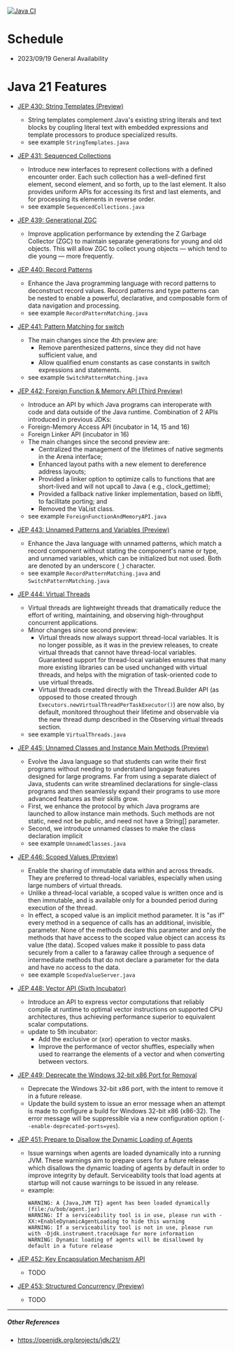 [![Java CI](https://github.com/xtermi2/java21/actions/workflows/maven.yml/badge.svg)](https://github.com/xtermi2/java21/actions/workflows/maven.yml)

# Schedule

- 2023/09/19 General Availability

# Java 21 Features

- [JEP 430: String Templates (Preview)](https://openjdk.org/jeps/430)
    - String templates complement Java's existing string literals and text blocks by coupling literal text with embedded
      expressions and template processors to produce specialized results.
    - see example `StringTemplates.java`
- [JEP 431: Sequenced Collections](https://openjdk.org/jeps/431)
    - Introduce new interfaces to represent collections with a defined encounter order. Each such collection has a
      well-defined first element, second element, and so forth, up to the last element. It also provides uniform APIs
      for accessing its first and last elements, and for processing its elements in reverse order.
    - see example `SequencedCollections.java`
- [JEP 439: Generational ZGC](https://openjdk.org/jeps/439)
    - Improve application performance by extending the Z Garbage Collector (ZGC) to maintain separate generations for
      young and old objects. This will allow ZGC to collect young objects — which tend to die young — more frequently.
- [JEP 440: Record Patterns](https://openjdk.org/jeps/440)
    - Enhance the Java programming language with record patterns to deconstruct record values. Record patterns and type
      patterns can be nested to enable a powerful, declarative, and composable form of data navigation and processing.
    - see example `RecordPatternMatching.java`
- [JEP 441: Pattern Matching for switch](https://openjdk.java.net/jeps/441)
    - The main changes since the 4th preview are:
        - Remove parenthesized patterns, since they did not have sufficient value, and
        - Allow qualified enum constants as case constants in switch expressions and statements.
    - see example `SwitchPatternMatching.java`
- [JEP 442: Foreign Function & Memory API (Third Preview)](https://openjdk.java.net/jeps/442)
    - Introduce an API by which Java programs can interoperate with code and data outside of the Java runtime.
      Combination of 2 APIs introduced in previous JDKs:
    - Foreign-Memory Access API (incubator in 14, 15 and 16)
    - Foreign Linker API (incubator in 16)
    - The main changes since the second preview are:
        - Centralized the management of the lifetimes of native segments in the Arena interface;
        - Enhanced layout paths with a new element to dereference address layouts;
        - Provided a linker option to optimize calls to functions that are short-lived and will not upcall to Java (
          e.g., clock_gettime);
        - Provided a fallback native linker implementation, based on libffi, to facilitate porting; and
        - Removed the VaList class.
    - see example `ForeignFunctionAndMemoryAPI.java`
- [JEP 443: Unnamed Patterns and Variables (Preview)](https://openjdk.org/jeps/443)
    - Enhance the Java language with unnamed patterns, which match a record component without stating the component's
      name or type, and unnamed variables, which can be initialized but not used. Both are denoted by an
      underscore (`_`) character.
    - see example `RecordPatternMatching.java` and `SwitchPatternMatching.java`

- [JEP 444: Virtual Threads](https://openjdk.org/jeps/444)
  - Virtual threads are lightweight threads that dramatically reduce the effort of writing, maintaining, and observing high-throughput concurrent applications. 
  - Minor changes since second preview:
    - Virtual threads now always support thread-local variables. It is no longer possible, as it was in the preview releases, to create virtual threads that cannot have thread-local variables. Guaranteed support for thread-local variables ensures that many more existing libraries can be used unchanged with virtual threads, and helps with the migration of task-oriented code to use virtual threads.
    - Virtual threads created directly with the Thread.Builder API (as opposed to those created through `Executors.newVirtualThreadPerTaskExecutor()`) are now also, by default, monitored throughout their lifetime and observable via the new thread dump described in the Observing virtual threads section.
  - see example `VirtualThreads.java`
- [JEP 445: Unnamed Classes and Instance Main Methods (Preview)](https://openjdk.org/jeps/445)
    - Evolve the Java language so that students can write their first programs without needing to understand language features designed for large programs. Far from using a separate dialect of Java, students can write streamlined declarations for single-class programs and then seamlessly expand their programs to use more advanced features as their skills grow.
    - First, we enhance the protocol by which Java programs are launched to allow instance main methods. Such methods are not static, need not be public, and need not have a String[] parameter.
    - Second, we introduce unnamed classes to make the class declaration implicit
    - see example `UnnamedClasses.java`
- [JEP 446: Scoped Values (Preview)](https://openjdk.org/jeps/446)
    - Enable the sharing of immutable data within and across threads. They are preferred to thread-local variables,
      especially when using large numbers of virtual threads.
    - Unlike a thread-local variable, a scoped value is written once and is then immutable, and is available only for a
      bounded period during execution of the thread.
    - In effect, a scoped value is an implicit method parameter. It is "as if" every method in a sequence of calls has an additional, invisible, parameter. None of the methods declare this parameter and only the methods that have access to the scoped value object can access its value (the data). Scoped values make it possible to pass data securely from a caller to a faraway callee through a sequence of intermediate methods that do not declare a parameter for the data and have no access to the data.
    - see example `ScopedValueServer.java`
- [JEP 448: Vector API (Sixth Incubator)](https://openjdk.org/jeps/448)
    - Introduce an API to express vector computations that reliably compile at runtime to optimal vector instructions on
      supported CPU architectures, thus achieving performance superior to equivalent scalar computations.
    - update to 5th incubator:
      - Add the exclusive or (xor) operation to vector masks.
      - Improve the performance of vector shuffles, especially when used to rearrange the elements of a vector and when converting between vectors.
- [JEP 449: Deprecate the Windows 32-bit x86 Port for Removal](https://openjdk.org/jeps/449)
    - Deprecate the Windows 32-bit x86 port, with the intent to remove it in a future release.
    - Update the build system to issue an error message when an attempt is made to configure a build for Windows 32-bit x86 (x86-32). The error message will be suppressible via a new configuration option (`--enable-deprecated-ports=yes`).
- [JEP 451: Prepare to Disallow the Dynamic Loading of Agents](https://openjdk.org/jeps/451)
    - Issue warnings when agents are loaded dynamically into a running JVM. These warnings aim to prepare users for a future release which disallows the dynamic loading of agents by default in order to improve integrity by default. Serviceability tools that load agents at startup will not cause warnings to be issued in any release.
    - example:
      ```
      WARNING: A {Java,JVM TI} agent has been loaded dynamically (file:/u/bob/agent.jar)
      WARNING: If a serviceability tool is in use, please run with -XX:+EnableDynamicAgentLoading to hide this warning
      WARNING: If a serviceability tool is not in use, please run with -Djdk.instrument.traceUsage for more information
      WARNING: Dynamic loading of agents will be disallowed by default in a future release
      ```
- [JEP 452: Key Encapsulation Mechanism API](https://openjdk.org/jeps/452)
    - TODO
- [JEP 453: Structured Concurrency (Preview)](https://openjdk.org/jeps/453)
    - TODO

----------------------

##### Other References

- https://openjdk.org/projects/jdk/21/
